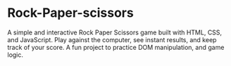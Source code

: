# Rock-Paper-scissors
A simple and interactive Rock Paper Scissors game built with HTML, CSS, and JavaScript. Play against the computer, see instant results, and keep track of your score. A fun project to practice DOM manipulation,  and game logic.
